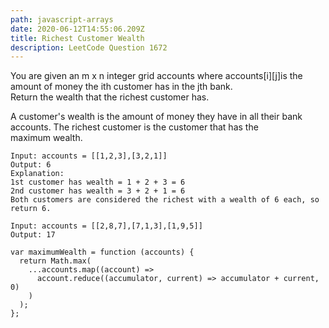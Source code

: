 ```yaml
---
path: javascript-arrays
date: 2020-06-12T14:55:06.209Z
title: Richest Customer Wealth
description: LeetCode Question 1672
---
```

You are given an m x n integer grid accounts where accounts\[i]\[j]is the amount of money the ith customer has in the jth bank. Return the wealth that the richest customer has.

A customer's wealth is the amount of money they have in all their bank accounts. The richest customer is the customer that has the maximum wealth.

```
Input: accounts = [[1,2,3],[3,2,1]]
Output: 6
Explanation:
1st customer has wealth = 1 + 2 + 3 = 6
2nd customer has wealth = 3 + 2 + 1 = 6
Both customers are considered the richest with a wealth of 6 each, so return 6.
```

```
Input: accounts = [[2,8,7],[7,1,3],[1,9,5]]
Output: 17
```

```
var maximumWealth = function (accounts) { 
  return Math.max( 
    ...accounts.map((account) => 
      account.reduce((accumulator, current) => accumulator + current, 0) 
    ) 
  ); 
};
```